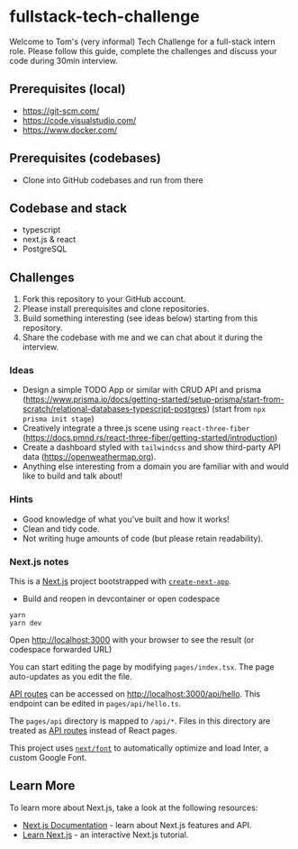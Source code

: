 # fullstack-tech-challenge
Welcome to Tom's (very informal) Tech Challenge for a full-stack intern role.
Please follow this guide, complete the challenges and discuss your code during 30min interview.

## Prerequisites (local)
- https://git-scm.com/
- https://code.visualstudio.com/
- https://www.docker.com/

## Prerequisites (codebases)
- Clone into GitHub codebases and run from there

## Codebase and stack
- typescript
- next.js & react
- PostgreSQL

## Challenges
1. Fork this repository to your GitHub account.
2. Please install prerequisites and clone repositories.
3. Build something interesting (see ideas below) starting from this repository.
4. Share the codebase with me and we can chat about it during the interview.

### Ideas
- Design a simple TODO App or similar with CRUD API and prisma (https://www.prisma.io/docs/getting-started/setup-prisma/start-from-scratch/relational-databases-typescript-postgres) (start from `npx prisma init stage`)
- Creatively integrate a three.js scene using `react-three-fiber` (https://docs.pmnd.rs/react-three-fiber/getting-started/introduction)
- Create a dashboard styled with `tailwindcss` and show third-party API data (https://openweathermap.org).
- Anything else interesting from a domain you are familiar with and would like to build and talk about!

### Hints
- Good knowledge of what you've built and how it works!
- Clean and tidy code.
- Not writing huge amounts of code (but please retain readability).

### Next.js notes

This is a [Next.js](https://nextjs.org/) project bootstrapped with [`create-next-app`](https://github.com/vercel/next.js/tree/canary/packages/create-next-app).

- Build and reopen in devcontainer or open codespace

```shell
yarn
yarn dev
```
Open [http://localhost:3000](http://localhost:3000) with your browser to see the result (or codespace forwarded URL)

You can start editing the page by modifying `pages/index.tsx`. The page auto-updates as you edit the file.

[API routes](https://nextjs.org/docs/api-routes/introduction) can be accessed on [http://localhost:3000/api/hello](http://localhost:3000/api/hello). This endpoint can be edited in `pages/api/hello.ts`.

The `pages/api` directory is mapped to `/api/*`. Files in this directory are treated as [API routes](https://nextjs.org/docs/api-routes/introduction) instead of React pages.

This project uses [`next/font`](https://nextjs.org/docs/basic-features/font-optimization) to automatically optimize and load Inter, a custom Google Font.

## Learn More

To learn more about Next.js, take a look at the following resources:

- [Next.js Documentation](https://nextjs.org/docs) - learn about Next.js features and API.
- [Learn Next.js](https://nextjs.org/learn) - an interactive Next.js tutorial.
